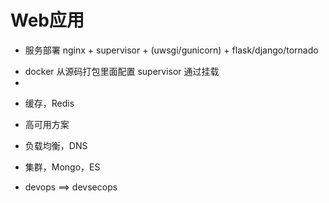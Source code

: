 # Web应用

* 服务部署 nginx + supervisor + \(uwsgi/gunicorn\) + flask/django/tornado
 - docker 从源码打包里面配置 supervisor 通过挂载
 - 

* 缓存，Redis

* 高可用方案

* 负载均衡，DNS

* 集群，Mongo，ES

* devops ==> devsecops






